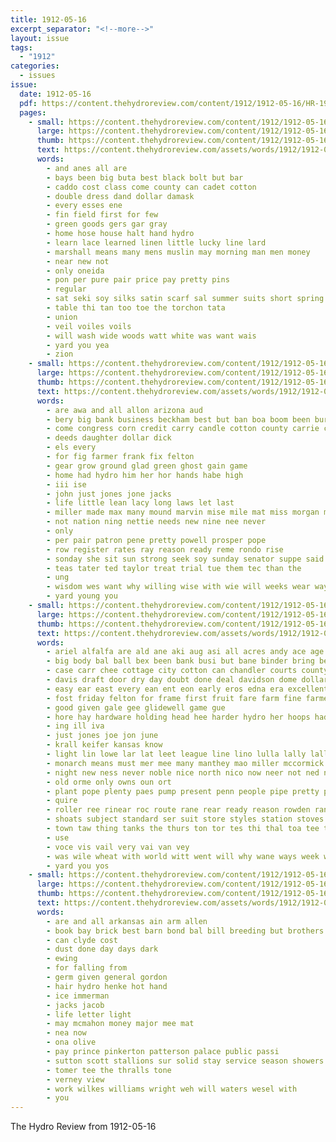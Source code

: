 ```yaml
---
title: 1912-05-16
excerpt_separator: "<!--more-->"
layout: issue
tags:
  - "1912"
categories:
  - issues
issue:
  date: 1912-05-16
  pdf: https://content.thehydroreview.com/content/1912/1912-05-16/HR-1912-05-16.pdf
  pages:
    - small: https://content.thehydroreview.com/content/1912/1912-05-16/small/HR-1912-05-16-01.jpg
      large: https://content.thehydroreview.com/content/1912/1912-05-16/large/HR-1912-05-16-01.jpg
      thumb: https://content.thehydroreview.com/content/1912/1912-05-16/thumbnails/HR-1912-05-16-01.jpg
      text: https://content.thehydroreview.com/assets/words/1912/1912-05-16/HR-1912-05-16-01.txt
      words:
        - and anes all are
        - bays been big buta best black bolt but bar
        - caddo cost class come county can cadet cotton
        - double dress dand dollar damask
        - every esses ene
        - fin field first for few
        - green goods gers gar gray
        - home hose house halt hand hydro
        - learn lace learned linen little lucky line lard
        - marshall means many mens muslin may morning man men money
        - near new not
        - only oneida
        - pon per pure pair price pay pretty pins
        - regular
        - sat seki soy silks satin scarf sal summer suits short spring sales special saving stuff shirts sell silk saturday sample sale
        - table thi tan too toe the torchon tata
        - union
        - veil voiles voils
        - will wash wide woods watt white was want wais
        - yard you yea
        - zion
    - small: https://content.thehydroreview.com/content/1912/1912-05-16/small/HR-1912-05-16-02.jpg
      large: https://content.thehydroreview.com/content/1912/1912-05-16/large/HR-1912-05-16-02.jpg
      thumb: https://content.thehydroreview.com/content/1912/1912-05-16/thumbnails/HR-1912-05-16-02.jpg
      text: https://content.thehydroreview.com/assets/words/1912/1912-05-16/HR-1912-05-16-02.txt
      words:
        - are awa and all allon arizona aud
        - bery big bank business beckham best but ban boa boom been burkhalter bolle board bron baile beam
        - come congress corn credit carry candle cotton county carrie clerk cloud case cler cause coll cashier cedar
        - deeds daughter dollar dick
        - els every
        - for fig farmer frank fix felton
        - gear grow ground glad green ghost gain game
        - home had hydro him her hor hands habe high
        - iii ise
        - john just jones jone jacks
        - life little lean lacy long laws let last
        - miller made max many mound marvin mise mile mat miss morgan mora machi matter
        - not nation ning nettie needs new nine nee never
        - only
        - per pair patron pene pretty powell prosper pope
        - row register rates ray reason ready reme rondo rise
        - sonday she sit sun strong seek soy sunday senator suppe said spring signe summer sap show shed
        - teas tater ted taylor treat trial tue them tec than the
        - ung
        - wisdom wes want why willing wise with wie will weeks wear way well weekly wan wheat was wack wish
        - yard young you
    - small: https://content.thehydroreview.com/content/1912/1912-05-16/small/HR-1912-05-16-03.jpg
      large: https://content.thehydroreview.com/content/1912/1912-05-16/large/HR-1912-05-16-03.jpg
      thumb: https://content.thehydroreview.com/content/1912/1912-05-16/thumbnails/HR-1912-05-16-03.jpg
      text: https://content.thehydroreview.com/assets/words/1912/1912-05-16/HR-1912-05-16-03.txt
      words:
        - ariel alfalfa are ald ane aki aug asi all acres andy ace age ates alla anon and ago ask
        - big body bal ball bex been bank busi but bane binder bring better best bees bea boe billy
        - case carr chee cottage city cotton can chandler courts county cand corn columbia cori cashier cone clerk col chas care contin caddo count cea cash
        - davis draft door dry day doubt done deal davidson dome dollar doane
        - easy ear east every ean ent eon early eros edna era excellent
        - fost friday felton for frame first fruit fare farm fine farmer front from frank
        - good given gale gee glidewell game gue
        - hore hay hardware holding head hee harder hydro her hoops had has hold home hinton hes horn hail hah hand hour hal huss heen
        - ing ill iva
        - just jones joe jon june
        - krall keifer kansas know
        - light lin lowe lar lat leet league line lino lulla lally lalla lily
        - monarch means must mer mee many manthey mao miller mccormick miss moin model mallen mary morn morgan market mai montgomery morning made music milo mies mill moat mills
        - night new ness never noble nice north nico now neer not ned nen
        - old orme only owns oun ort
        - plant pope plenty paes pump present penn people pipe pretty purchase paul pea pare part price porter pata place pate pay patent proper
        - quire
        - roller ree rinear roc route rane rear ready reason rowden rank rent red room renew reaper
        - shoats subject standard ser suit store styles station stoves state stunz saint states shape saturday sense sun smith sylvester seed son stove sith small sala sey short silo staves sue samuel strong steel sed sale straight sali style sunday spanish sane ship sack say such
        - town taw thing tanks the thurs ton tor tes thi thal toa tee tia tote thon take
        - use
        - voce vis vail very vai van vey
        - was wile wheat with world witt went will why wane ways week wass work wind white wait wie warman waterman worthy west want weather water
        - yard you yos
    - small: https://content.thehydroreview.com/content/1912/1912-05-16/small/HR-1912-05-16-04.jpg
      large: https://content.thehydroreview.com/content/1912/1912-05-16/large/HR-1912-05-16-04.jpg
      thumb: https://content.thehydroreview.com/content/1912/1912-05-16/thumbnails/HR-1912-05-16-04.jpg
      text: https://content.thehydroreview.com/assets/words/1912/1912-05-16/HR-1912-05-16-04.txt
      words:
        - are and all arkansas ain arm allen
        - book bay brick best barn bond bal bill breeding but brothers blue bus
        - can clyde cost
        - dust done day days dark
        - ewing
        - for falling from
        - germ given general gordon
        - hair hydro henke hot hand
        - ice immerman
        - jacks jacob
        - life letter light
        - may mcmahon money major mee mat
        - nea now
        - ona olive
        - pay prince pinkerton patterson palace public passi
        - sutton scott stallions sur solid stay service season showers south see springs surgeon store sale straub spring stock
        - tomer tee the thralls tone
        - verney view
        - work wilkes williams wright weh will waters wesel with
        - you
---
```


The Hydro Review from 1912-05-16

<!--more-->

